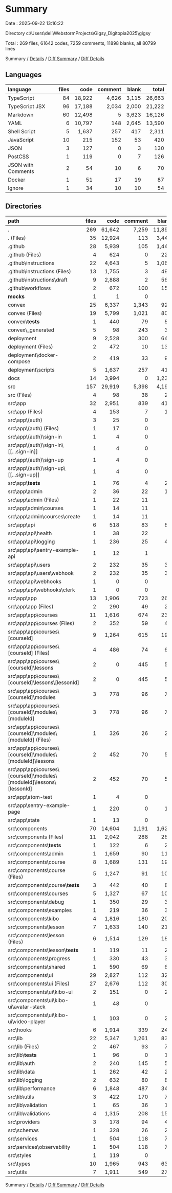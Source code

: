 # Summary

Date : 2025-09-22 13:16:22

Directory c:\\Users\\dell\\WebstormProjects\\Gigsy_Digitopia2025\\gigsy

Total : 269 files,  61642 codes, 7259 comments, 11898 blanks, all 80799 lines

Summary / [Details](details.md) / [Diff Summary](diff.md) / [Diff Details](diff-details.md)

## Languages
| language | files | code | comment | blank | total |
| :--- | ---: | ---: | ---: | ---: | ---: |
| TypeScript | 84 | 18,922 | 4,626 | 3,115 | 26,663 |
| TypeScript JSX | 96 | 17,188 | 2,034 | 2,000 | 21,222 |
| Markdown | 60 | 12,498 | 5 | 3,623 | 16,126 |
| YAML | 6 | 10,797 | 148 | 2,645 | 13,590 |
| Shell Script | 5 | 1,637 | 257 | 417 | 2,311 |
| JavaScript | 10 | 215 | 152 | 53 | 420 |
| JSON | 3 | 127 | 0 | 3 | 130 |
| PostCSS | 1 | 119 | 0 | 7 | 126 |
| JSON with Comments | 2 | 54 | 10 | 6 | 70 |
| Docker | 1 | 51 | 17 | 19 | 87 |
| Ignore | 1 | 34 | 10 | 10 | 54 |

## Directories
| path | files | code | comment | blank | total |
| :--- | ---: | ---: | ---: | ---: | ---: |
| . | 269 | 61,642 | 7,259 | 11,898 | 80,799 |
| . (Files) | 35 | 12,924 | 113 | 3,449 | 16,486 |
| .github | 28 | 5,939 | 105 | 1,443 | 7,487 |
| .github (Files) | 4 | 624 | 0 | 228 | 852 |
| .github\\instructions | 22 | 4,643 | 5 | 1,064 | 5,712 |
| .github\\instructions (Files) | 13 | 1,755 | 3 | 499 | 2,257 |
| .github\\instructions\\draft | 9 | 2,888 | 2 | 565 | 3,455 |
| .github\\workflows | 2 | 672 | 100 | 151 | 923 |
| __mocks__ | 1 | 1 | 0 | 1 | 2 |
| convex | 25 | 6,337 | 1,343 | 928 | 8,608 |
| convex (Files) | 19 | 5,799 | 1,021 | 808 | 7,628 |
| convex\\__tests__ | 1 | 440 | 79 | 85 | 604 |
| convex\\_generated | 5 | 98 | 243 | 35 | 376 |
| deployment | 9 | 2,528 | 300 | 647 | 3,475 |
| deployment (Files) | 2 | 472 | 10 | 131 | 613 |
| deployment\\docker-compose | 2 | 419 | 33 | 99 | 551 |
| deployment\\scripts | 5 | 1,637 | 257 | 417 | 2,311 |
| docs | 14 | 3,994 | 0 | 1,234 | 5,228 |
| src | 157 | 29,919 | 5,398 | 4,196 | 39,513 |
| src (Files) | 4 | 98 | 38 | 21 | 157 |
| src\\app | 32 | 2,951 | 839 | 419 | 4,209 |
| src\\app (Files) | 4 | 153 | 7 | 18 | 178 |
| src\\app\\(auth) | 3 | 25 | 0 | 7 | 32 |
| src\\app\\(auth) (Files) | 1 | 17 | 0 | 3 | 20 |
| src\\app\\(auth)\\sign-in | 1 | 4 | 0 | 2 | 6 |
| src\\app\\(auth)\\sign-in\\[[...sign-in]] | 1 | 4 | 0 | 2 | 6 |
| src\\app\\(auth)\\sign-up | 1 | 4 | 0 | 2 | 6 |
| src\\app\\(auth)\\sign-up\\[[...sign-up]] | 1 | 4 | 0 | 2 | 6 |
| src\\app\\__tests__ | 1 | 76 | 4 | 22 | 102 |
| src\\app\\admin | 2 | 36 | 22 | 10 | 68 |
| src\\app\\admin (Files) | 1 | 22 | 11 | 5 | 38 |
| src\\app\\admin\\courses | 1 | 14 | 11 | 5 | 30 |
| src\\app\\admin\\courses\\create | 1 | 14 | 11 | 5 | 30 |
| src\\app\\api | 6 | 518 | 83 | 81 | 682 |
| src\\app\\api\\health | 1 | 38 | 22 | 5 | 65 |
| src\\app\\api\\logging | 1 | 236 | 25 | 42 | 303 |
| src\\app\\api\\sentry-example-api | 1 | 12 | 1 | 1 | 14 |
| src\\app\\api\\users | 2 | 232 | 35 | 32 | 299 |
| src\\app\\api\\users\\webhook | 2 | 232 | 35 | 32 | 299 |
| src\\app\\api\\webhooks | 1 | 0 | 0 | 1 | 1 |
| src\\app\\api\\webhooks\\clerk | 1 | 0 | 0 | 1 | 1 |
| src\\app\\app | 13 | 1,906 | 723 | 265 | 2,894 |
| src\\app\\app (Files) | 2 | 290 | 49 | 28 | 367 |
| src\\app\\app\\courses | 11 | 1,616 | 674 | 237 | 2,527 |
| src\\app\\app\\courses (Files) | 2 | 352 | 59 | 40 | 451 |
| src\\app\\app\\courses\\[courseId] | 9 | 1,264 | 615 | 197 | 2,076 |
| src\\app\\app\\courses\\[courseId] (Files) | 4 | 486 | 74 | 68 | 628 |
| src\\app\\app\\courses\\[courseId]\\lessons | 2 | 0 | 445 | 50 | 495 |
| src\\app\\app\\courses\\[courseId]\\lessons\\[lessonId] | 2 | 0 | 445 | 50 | 495 |
| src\\app\\app\\courses\\[courseId]\\modules | 3 | 778 | 96 | 79 | 953 |
| src\\app\\app\\courses\\[courseId]\\modules\\[moduleId] | 3 | 778 | 96 | 79 | 953 |
| src\\app\\app\\courses\\[courseId]\\modules\\[moduleId] (Files) | 1 | 326 | 26 | 28 | 380 |
| src\\app\\app\\courses\\[courseId]\\modules\\[moduleId]\\lessons | 2 | 452 | 70 | 51 | 573 |
| src\\app\\app\\courses\\[courseId]\\modules\\[moduleId]\\lessons\\[lessonId] | 2 | 452 | 70 | 51 | 573 |
| src\\app\\atom-test | 1 | 4 | 0 | 2 | 6 |
| src\\app\\sentry-example-page | 1 | 220 | 0 | 12 | 232 |
| src\\app\\state | 1 | 13 | 0 | 2 | 15 |
| src\\components | 70 | 14,604 | 1,191 | 1,624 | 17,419 |
| src\\components (Files) | 11 | 2,042 | 288 | 265 | 2,595 |
| src\\components\\__tests__ | 1 | 122 | 6 | 27 | 155 |
| src\\components\\admin | 1 | 1,659 | 90 | 110 | 1,859 |
| src\\components\\course | 8 | 1,689 | 131 | 196 | 2,016 |
| src\\components\\course (Files) | 5 | 1,247 | 91 | 108 | 1,446 |
| src\\components\\course\\__tests__ | 3 | 442 | 40 | 88 | 570 |
| src\\components\\courses | 5 | 1,327 | 67 | 103 | 1,497 |
| src\\components\\debug | 1 | 350 | 29 | 37 | 416 |
| src\\components\\examples | 1 | 219 | 36 | 34 | 289 |
| src\\components\\kibo | 4 | 1,816 | 180 | 208 | 2,204 |
| src\\components\\lesson | 7 | 1,633 | 140 | 211 | 1,984 |
| src\\components\\lesson (Files) | 6 | 1,514 | 129 | 184 | 1,827 |
| src\\components\\lesson\\__tests__ | 1 | 119 | 11 | 27 | 157 |
| src\\components\\progress | 1 | 330 | 43 | 38 | 411 |
| src\\components\\shared | 1 | 590 | 69 | 66 | 725 |
| src\\components\\ui | 29 | 2,827 | 112 | 329 | 3,268 |
| src\\components\\ui (Files) | 27 | 2,676 | 112 | 302 | 3,090 |
| src\\components\\ui\\kibo-ui | 2 | 151 | 0 | 27 | 178 |
| src\\components\\ui\\kibo-ui\\avatar-stack | 1 | 48 | 0 | 4 | 52 |
| src\\components\\ui\\kibo-ui\\video-player | 1 | 103 | 0 | 23 | 126 |
| src\\hooks | 6 | 1,914 | 339 | 246 | 2,499 |
| src\\lib | 22 | 5,347 | 1,261 | 831 | 7,439 |
| src\\lib (Files) | 2 | 467 | 93 | 73 | 633 |
| src\\lib\\__tests__ | 1 | 96 | 0 | 19 | 115 |
| src\\lib\\auth | 2 | 240 | 145 | 53 | 438 |
| src\\lib\\data | 1 | 262 | 42 | 20 | 324 |
| src\\lib\\logging | 2 | 632 | 80 | 80 | 792 |
| src\\lib\\performance | 6 | 1,848 | 487 | 345 | 2,680 |
| src\\lib\\utils | 3 | 422 | 170 | 76 | 668 |
| src\\lib\\validation | 1 | 65 | 36 | 10 | 111 |
| src\\lib\\validations | 4 | 1,315 | 208 | 155 | 1,678 |
| src\\providers | 3 | 178 | 94 | 44 | 316 |
| src\\schemas | 1 | 328 | 26 | 21 | 375 |
| src\\services | 1 | 504 | 118 | 78 | 700 |
| src\\services\\observability | 1 | 504 | 118 | 78 | 700 |
| src\\styles | 1 | 119 | 0 | 7 | 126 |
| src\\types | 10 | 1,965 | 943 | 635 | 3,543 |
| src\\utils | 7 | 1,911 | 549 | 270 | 2,730 |

Summary / [Details](details.md) / [Diff Summary](diff.md) / [Diff Details](diff-details.md)